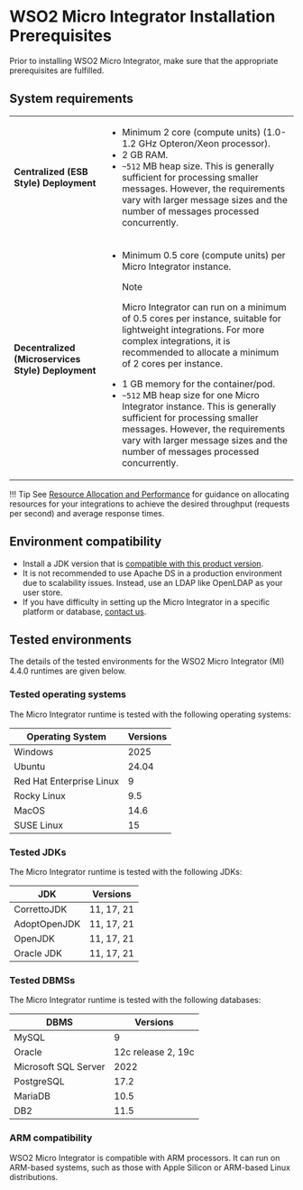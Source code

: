 # WSO2 Micro Integrator Installation Prerequisites

Prior to installing WSO2 Micro Integrator, make sure that the appropriate prerequisites are fulfilled.

## System requirements

<table>
  <tr>
    <td>
      <b>Centralized (ESB Style) Deployment</b>
    </td>
    <td>
      <ul>
        <li>
          Minimum 2 core (compute units) (1.0-1.2 GHz Opteron/Xeon processor).
        </li>
        <li>
          2 GB RAM.
        </li>
        <li>
          <code>~512</code> MB heap size. This is generally sufficient for processing smaller messages. However, the requirements vary with larger message sizes and the number of messages processed concurrently.
        </li>
      </ul>
    </td>
  </tr>
  <tr>
    <td>
      <b>Decentralized (Microservices Style) Deployment</b>
    </td>
    <td>
      <ul>
      <li>
          Minimum 0.5 core (compute units) per Micro Integrator instance.
          <div class="admonition note">
          <p class="admonition-title">Note</p>
          <p>Micro Integrator can run on a minimum of 0.5 cores per instance, suitable for lightweight integrations. For more complex integrations, it is recommended to allocate a minimum of 2 cores per instance.</p>
          </div>  
        </li>
        <li>
          1 GB memory for the container/pod.
        </li>
        <li>
          <code>~512</code> MB heap size for one Micro Integrator instance. This is generally sufficient for processing smaller messages. However, the requirements vary with larger message sizes and the number of messages processed concurrently.
        </li>
      </ul>
    </td>
  </tr>
</table>

!!! Tip
    See [Resource Allocation and Performance]({{base_path}}/install-and-setup/setup/deployment-best-practices/resource-allocation-and-performance/) for guidance on allocating resources for your integrations to achieve the desired throughput (requests per second) and average response times.

## Environment compatibility

- Install a JDK version that is [compatible with this product version]({{base_path}}/install-and-setup/setup/reference/product-compatibility/).
- It is not recommended to use Apache DS in a production environment due to scalability issues. Instead, use an LDAP like OpenLDAP as your user store.
- If you have difficulty in setting up the Micro Integrator in a specific platform or database, [contact us](https://wso2.com/contact/).

## Tested environments

The details of the tested environments for the WSO2 Micro Integrator (MI) 4.4.0 runtimes are given below.

### Tested operating systems

The Micro Integrator runtime is tested with the following operating systems:

| Operating System         | Versions   |
|--------------------------|------------|
| Windows                  | 2025       |
| Ubuntu                   | 24.04      |
| Red Hat Enterprise Linux | 9   |
| Rocky Linux              | 9.5       |
| MacOS                    | 14.6      |
| SUSE Linux               | 15         |

### Tested JDKs

The Micro Integrator runtime is tested with the following JDKs:

| JDK         |Versions|
|-------------|--------|
| CorrettoJDK | 11, 17, 21 |
| AdoptOpenJDK | 11, 17, 21 |
| OpenJDK     | 11, 17, 21 |
| Oracle JDK  | 11, 17, 21 |

### Tested DBMSs

The Micro Integrator runtime is tested with the following databases:

| DBMS                 | Versions           |
|----------------------|--------------------|
| MySQL                | 9             |
| Oracle               | 12c release 2, 19c |
| Microsoft SQL Server | 2022               |
| PostgreSQL           | 17.2         |
| MariaDB              | 10.5               |
| DB2                  | 11.5               |

### ARM compatibility

WSO2 Micro Integrator is compatible with ARM processors. It can run on ARM-based systems, such as those with Apple Silicon or ARM-based Linux distributions.

